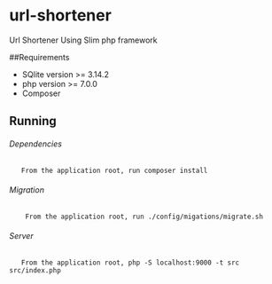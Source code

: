 # url-shortener
Url Shortener Using Slim php framework

##Requirements
 * SQlite version >= 3.14.2
 * php version >= 7.0.0 
 * Composer 
 
## Running
   ###### Dependencies
       From the application root, run composer install  
   ###### Migration
        From the application root, run ./config/migations/migrate.sh

   ###### Server
       From the application root, php -S localhost:9000 -t src src/index.php

        
 
 
 
